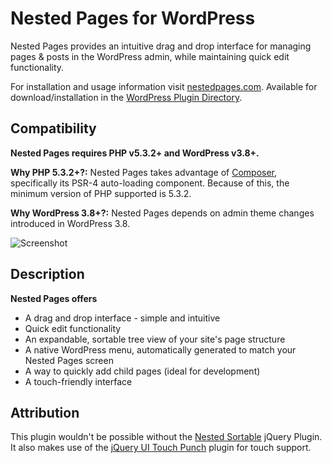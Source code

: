 # Nested Pages for WordPress

Nested Pages provides an intuitive drag and drop interface for managing pages & posts in the WordPress admin, while maintaining quick edit functionality.

For installation and usage information visit [nestedpages.com](http://nestedpages.com). Available for download/installation in the [WordPress Plugin Directory](https://wordpress.org/plugins/wp-nested-pages).

## Compatibility
**Nested Pages requires PHP v5.3.2+ and WordPress v3.8+.**

**Why PHP 5.3.2+?:** Nested Pages takes advantage of [Composer](https://getcomposer.org), specifically its PSR-4 auto-loading component. Because of this, the minimum version of PHP supported is 5.3.2.

**Why WordPress 3.8+?:** Nested Pages depends on admin theme changes introduced in WordPress 3.8.

![Screenshot](https://raw.githubusercontent.com/kylephillips/wp-nested-pages/master/assets/screenshot-1.png)

## Description

**Nested Pages offers**
* A drag and drop interface - simple and intuitive
* Quick edit functionality
* An expandable, sortable tree view of your site's page structure
* A native WordPress menu, automatically generated to match your Nested Pages screen
* A way to quickly add child pages (ideal for development)
* A touch-friendly interface

## Attribution

This plugin wouldn't be possible without the [Nested Sortable](https://github.com/ilikenwf/nestedSortable) jQuery Plugin. It also makes use of the [jQuery UI Touch Punch](https://github.com/furf/jquery-ui-touch-punch) plugin for touch support.
